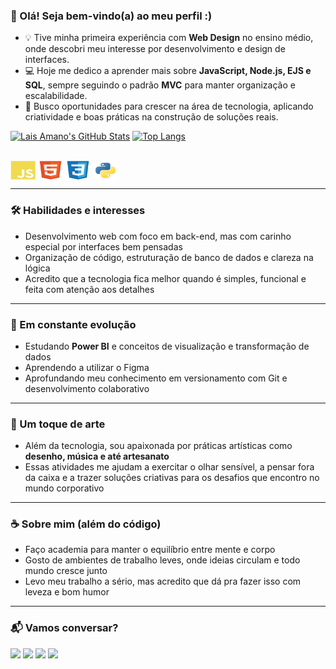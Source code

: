 ### 👋 Olá! Seja bem-vindo(a) ao meu perfil :)

- 💡 Tive minha primeira experiência com **Web Design** no ensino médio, onde descobri meu interesse por desenvolvimento e design de interfaces.  
- 💻 Hoje me dedico a aprender mais sobre **JavaScript, Node.js, EJS e SQL**, sempre seguindo o padrão **MVC** para manter organização e escalabilidade.  
- 🎯 Busco oportunidades para crescer na área de tecnologia, aplicando criatividade e boas práticas na construção de soluções reais.

[![Lais Amano's GitHub Stats](https://github-readme-stats.vercel.app/api?username=LaisAmano&show_icons=true&theme=dracula)](https://github.com/laisamano/github-readme-stats)
[![Top Langs](https://github-readme-stats.vercel.app/api/top-langs/?username=LaisAmano&show_icons=true&theme=dracula)](https://github.com/laisamano/github-readme-stats)

<div style="display: inline_block"><br>
  <img align="center" alt="Rafa-Js" height="30" width="40" src="https://raw.githubusercontent.com/devicons/devicon/master/icons/javascript/javascript-plain.svg">
  <img align="center" alt="Rafa-HTML" height="30" width="40" src="https://raw.githubusercontent.com/devicons/devicon/master/icons/html5/html5-original.svg">
  <img align="center" alt="Rafa-CSS" height="30" width="40" src="https://raw.githubusercontent.com/devicons/devicon/master/icons/css3/css3-original.svg">
  <img align="center" alt="Rafa-Python" height="30" width="40" src="https://raw.githubusercontent.com/devicons/devicon/master/icons/python/python-original.svg">
</div>

---

### 🛠️ Habilidades e interesses

- Desenvolvimento web com foco em back-end, mas com carinho especial por interfaces bem pensadas  
- Organização de código, estruturação de banco de dados e clareza na lógica  
- Acredito que a tecnologia fica melhor quando é simples, funcional e feita com atenção aos detalhes

---

### 🌱 Em constante evolução

- Estudando **Power BI** e conceitos de visualização e transformação de dados
- Aprendendo a utilizar o Figma
- Aprofundando meu conhecimento em versionamento com Git e desenvolvimento colaborativo  

---

### 🎨 Um toque de arte

- Além da tecnologia, sou apaixonada por práticas artísticas como **desenho, música e até artesanato**  
- Essas atividades me ajudam a exercitar o olhar sensível, a pensar fora da caixa e a trazer soluções criativas para os desafios que encontro no mundo corporativo

---

### ☕ Sobre mim (além do código)

- Faço academia para manter o equilíbrio entre mente e corpo  
- Gosto de ambientes de trabalho leves, onde ideias circulam e todo mundo cresce junto  
- Levo meu trabalho a sério, mas acredito que dá pra fazer isso com leveza e bom humor

---

### 📬 Vamos conversar?

<div> 
  <a href="https://instagram.com/rafaballerini" target="_blank"><img src="https://img.shields.io/badge/-Instagram-%23E4405F?style=for-the-badge&logo=instagram&logoColor=white" target="_blank"></a>
 <a href="" target="_blank"><img src="https://img.shields.io/badge/Discord-7289DA?style=for-the-badge&logo=discord&logoColor=white" target="_blank"></a>
  <a href = "mailto:amano.lais90@gmail.com"><img src="https://img.shields.io/badge/-Gmail-%23333?style=for-the-badge&logo=gmail&logoColor=white" target="_blank"></a>
  <a href="https://www.linkedin.com/in/lais-amano-30b788306/" target="_blank"><img src="https://img.shields.io/badge/-LinkedIn-%230077B5?style=for-the-badge&logo=linkedin&logoColor=white" target="_blank"></a>
</div>
